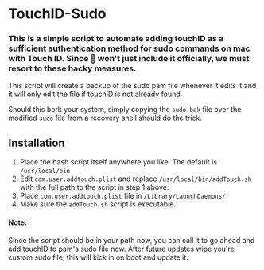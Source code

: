 # TouchID-Sudo

### This is a simple script to automate adding touchID as a sufficient authentication method for sudo commands on mac with Touch ID. Since  won't just include it officially, we must resort to these hacky measures. 

This script will create a backup of the sudo pam file whenever it edits it and it will only edit the file if touchID is not already found. 

Should this bork your system, simply copying the `sudo.bak` file over the modified `sudo` file from a recovery shell should do the trick.

## Installation 

1. Place the bash script itself anywhere you like. The default is `/usr/local/bin`
2. Edit `com.user.addtouch.plist` and replace `/usr/local/bin/addTouch.sh` with the full path to the script in step 1 above.
3. Place `com.user.addtouch.plist` file in `/Library/LaunchDaemons/`
4. Make sure the `addTouch.sh` script is executable.

#### Note:  

Since the script should be in your path now, you can call it to go ahead and add touchID to pam's sudo file now. After future updates wipe you're custom sudo file, this will kick in on boot and update it. 
